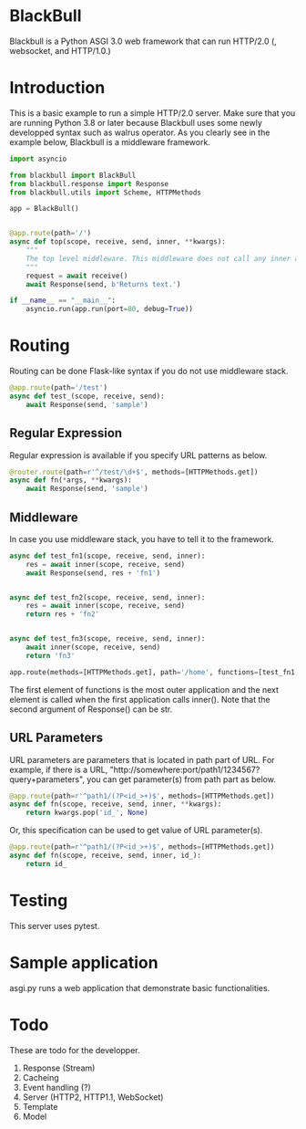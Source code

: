 # BlackBull

Blackbull is a Python ASGI 3.0 web framework that can run HTTP/2.0 (, websocket, and HTTP/1.0.)

# Introduction

This is a basic example to run a simple HTTP/2.0 server. Make sure that you are running Python 3.8 or later because Blackbull uses some newly developped syntax such as walrus operator. As you clearly see in the example below, Blackbull is a middleware framework.

```Python
import asyncio

from blackbull import BlackBull
from blackbull.response import Response
from blackbull.utils import Scheme, HTTPMethods

app = BlackBull()


@app.route(path='/')
async def top(scope, receive, send, inner, **kwargs):
    """
    The top level middleware. This middleware does not call any inner application.
    """
    request = await receive()
    await Response(send, b'Returns text.')

if __name__ == "__main__":
    asyncio.run(app.run(port=80, debug=True))
```

# Routing

Routing can be done Flask-like syntax if you do not use middleware stack.

```python
@app.route(path='/test')
async def test_(scope, receive, send):
    await Response(send, 'sample')
```

## Regular Expression

Regular expression is available if you specify URL patterns as below.

```Python
@router.route(path=r'^/test/\d+$', methods=[HTTPMethods.get])
async def fn(*args, **kwargs):
    await Response(send, 'sample')
```


## Middleware

In case you use middleware stack, you have to tell it to the framework.

```python
async def test_fn1(scope, receive, send, inner):
    res = await inner(scope, receive, send)
    await Response(send, res + 'fn1')


async def test_fn2(scope, receive, send, inner):
    res = await inner(scope, receive, send)
    return res + 'fn2'


async def test_fn3(scope, receive, send, inner):
    await inner(scope, receive, send)
    return 'fn3'

app.route(methods=[HTTPMethods.get], path='/home', functions=[test_fn1, test_fn2, test_fn3])
```

The first element of functions is the most outer application and the next element is called when the first application calls inner(). Note that the second argument of Response() can be str.

## URL Parameters

URL parameters are parameters that is located in path part of URL. For example, if there is a URL, "http://somewhere:port/path1/1234567?query+parameters", you can get parameter(s) from path part as below.

```python
@app.route(path=r'^path1/(?P<id_>+)$', methods=[HTTPMethods.get])
async def fn(scope, receive, send, inner, **kwargs):
    return kwargs.pop('id_', None)
```

Or, this specification can be used to get value of URL parameter(s).

```python
@app.route(path=r'^path1/(?P<id_>+)$', methods=[HTTPMethods.get])
async def fn(scope, receive, send, inner, id_):
    return id_
```

# Testing

This server uses pytest.

# Sample application

asgi.py runs a web application that demonstrate basic functionalities.

# Todo

These are todo for the developper.

1. Response (Stream)
1. Cacheing
1. Event handling (?)
1. Server (HTTP2, HTTP1.1, WebSocket)
1. Template
1. Model
